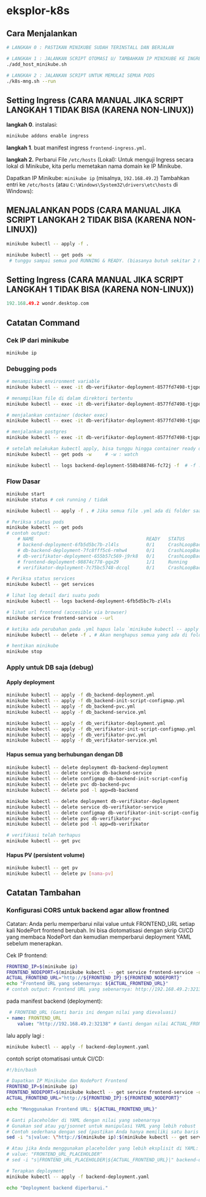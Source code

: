 # eksplor-k8s

## Cara Menjalankan

```bash
# LANGKAH 0 : PASTIKAN MINIKUBE SUDAH TERINSTALL DAN BERJALAN

# LANGKAH 1 : JALANKAN SCRIPT OTOMASI U/ TAMBAHKAN IP MINIKUBE KE INGRESS URL
./add_host_minikube.sh

# LANGKAH 2 : JALANKAN SCRIPT UNTUK MEMULAI SEMUA PODS
./k8s-mng.sh --run
```

## Setting Ingress (CARA MANUAL JIKA SCRIPT LANGKAH 1 TIDAK BISA (KARENA NON-LINUX))

**langkah 0**. instalasi:

```bash
minikube addons enable ingress
```

**langkah 1**. buat manifest ingress `frontend-ingress.yml`.

**langkah 2.** Perbarui File `/etc/hosts` (Lokal):
Untuk menguji Ingress secara lokal di Minikube, kita perlu memetakan nama domain ke IP Minikube.

Dapatkan IP Minikube: `minikube ip` (misalnya, `192.168.49.2`)
Tambahkan entri ke `/etc/hosts` (atau `C:\Windows\System32\drivers\etc\hosts` di Windows):

## MENJALANKAN PODS (CARA MANUAL JIKA SCRIPT LANGKAH 2 TIDAK BISA (KARENA NON-LINUX))

```bash
minikube kubectl -- apply -f .

minikube kubectl -- get pods -w
 # tunggu sampai semua pod RUNNING & READY. (biasanya butuh sekitar 2 menit).
```

## Setting Ingress (CARA MANUAL JIKA SCRIPT LANGKAH 1 TIDAK BISA (KARENA NON-LINUX))

```c
192.168.49.2 wondr.desktop.com
```

## Catatan Command

### Cek IP dari minikube

```bash
minikube ip
```

### Debugging pods

```bash
# menampilkan environment variable
minikube kubectl -- exec -it db-verifikator-deployment-8577fd7498-tjqpd -- env

# menampilkan file di dalam direktori tertentu
minikube kubectl -- exec -it db-verifikator-deployment-8577fd7498-tjqpd -- ls /docker-entrypoint-initdb.d/

# menjalankan container (docker exec)
minikube kubectl -- exec -it db-verifikator-deployment-8577fd7498-tjqpd -- /bin/bash

# menjalankan postgres
minikube kubectl -- exec -it db-verifikator-deployment-8577fd7498-tjqpd -- psql -U postgres

# setelah melakukan kubectl apply, bisa tunggu hingga container ready dengan:
minikube kubectl -- get pods -w     # -w : watch

minikube kubectl -- logs backend-deployment-558b488746-fc72j -f  # -f : follow
```

### Flow Dasar

```bash
minikube start
minikube status # cek running / tidak

minikube kubectl -- apply -f . # Jika semua file .yml ada di folder saat ini

# Periksa status pods
minikube kubectl -- get pods
# contoh output:
    # NAME                                         READY   STATUS             RESTARTS      AGE
    # backend-deployment-6fb5d5bc7b-zl4ls          0/1     CrashLoopBackOff   3 (45s ago)   5m30s
    # db-backend-deployment-7fc8fff5c6-rmhw4       0/1     CrashLoopBackOff   5 (9s ago)    5m30s
    # db-verifikator-deployment-655b57c569-j9rk8   0/1     CrashLoopBackOff   4 (40s ago)   5m30s
    # frontend-deployment-98874c778-gqx29          1/1     Running            0             5m30s
    # verifikator-deployment-7c75bc5748-dccql      0/1     CrashLoopBackOff   3 (35s ago)   5m30s

# Periksa status services
minikube kubectl -- get services

# lihat log detail dari suatu pods
minikube kubectl -- logs backend-deployment-6fb5d5bc7b-zl4ls

# lihat url frontend (accesible via browser)
minikube service frontend-service --url

# ketika ada perubahan pada .yml hapus lalu `minikube kubectl -- apply -f .` lagi
minikube kubectl -- delete -f . # Akan menghapus semua yang ada di folder ini

# hentikan minikube
minikube stop
```

### Apply untuk DB saja (debug)

#### Apply deployment

```bash
minikube kubectl -- apply -f db_backend-deployment.yml
minikube kubectl -- apply -f db_backend-init-script-configmap.yml
minikube kubectl -- apply -f db_backend-pvc.yml
minikube kubectl -- apply -f db_backend-service.yml

minikube kubectl -- apply -f db_verifikator-deployment.yml
minikube kubectl -- apply -f db_verifikator-init-script-configmap.yml
minikube kubectl -- apply -f db_verifikator-pvc.yml
minikube kubectl -- apply -f db_verifikator-service.yml
```

#### Hapus semua yang berhubungan dengan DB

```bash
minikube kubectl -- delete deployment db-backend-deployment
minikube kubectl -- delete service db-backend-service
minikube kubectl -- delete configmap db-backend-init-script-config
minikube kubectl -- delete pvc db-backend-pvc
minikube kubectl -- delete pod -l app=db-backend

minikube kubectl -- delete deployment db-verifikator-deployment
minikube kubectl -- delete service db-verifikator-service
minikube kubectl -- delete configmap db-verifikator-init-script-config
minikube kubectl -- delete pvc db-verifikator-pvc
minikube kubectl -- delete pod -l app=db-verifikator

# verifikasi telah terhapus
minikube kubectl -- get pvc

```

#### Hapus PV (persistent volume)

```bash
minikube kubectl -- get pv
minikube kubectl -- delete pv [nama-pv]
```

## Catatan Tambahan

### Konfigurasi CORS untuk backend agar allow frontned

Catatan: Anda perlu memperbarui nilai value untuk FRONTEND_URL setiap kali NodePort frontend berubah. Ini bisa diotomatisasi dengan skrip CI/CD yang membaca NodePort dan kemudian memperbarui deployment YAML sebelum menerapkan.

Cek IP frontend:

```bash
FRONTEND_IP=$(minikube ip)
FRONTEND_NODEPORT=$(minikube kubectl -- get service frontend-service -o jsonpath='{.spec.ports[0].nodePort}')
ACTUAL_FRONTEND_URL="http://${FRONTEND_IP}:${FRONTEND_NODEPORT}"
echo "Frontend URL yang sebenarnya: ${ACTUAL_FRONTEND_URL}"
# contoh output: Frontend URL yang sebenarnya: http://192.168.49.2:32138 
```

pada manifest backend (deployment):

```yaml
 # FRONTEND_URL (Ganti baris ini dengan nilai yang dievaluasi)
- name: FRONTEND_URL
    value: "http://192.168.49.2:32138" # Ganti dengan nilai ACTUAL_FRONTEND_URL
```

lalu apply lagi :

```bash
minikube kubectl -- apply -f backend-deployment.yaml
```

contoh script otomatisasi untuk CI/CD:

```bash
#!/bin/bash

# Dapatkan IP Minikube dan NodePort Frontend
FRONTEND_IP=$(minikube ip)
FRONTEND_NODEPORT=$(minikube kubectl -- get service frontend-service -o jsonpath='{.spec.ports[0].nodePort}')
ACTUAL_FRONTEND_URL="http://${FRONTEND_IP}:${FRONTEND_NODEPORT}"

echo "Menggunakan Frontend URL: ${ACTUAL_FRONTEND_URL}"

# Ganti placeholder di YAML dengan nilai yang sebenarnya
# Gunakan sed atau yq/jsonnet untuk manipulasi YAML yang lebih robust
# Contoh sederhana dengan sed (pastikan Anda hanya memiliki satu baris FRONTEND_URL)
sed -i "s|value: \"http://$(minikube ip):$(minikube kubectl -- get service frontend-service -o jsonpath='{.spec.ports[0].nodePort}')\"|value: \"${ACTUAL_FRONTEND_URL}\"|" backend-deployment.yaml

# Atau jika Anda menggunakan placeholder yang lebih eksplisit di YAML:
# value: "FRONTEND_URL_PLACEHOLDER"
# sed -i "s|FRONTEND_URL_PLACEHOLDER|${ACTUAL_FRONTEND_URL}|" backend-deployment.yaml

# Terapkan deployment
minikube kubectl -- apply -f backend-deployment.yaml

echo "Deployment backend diperbarui."
```
